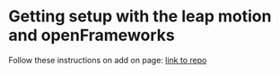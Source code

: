 # Getting setup with the leap motion and openFrameworks

Follow these instructions on add on page: [link to repo](https://github.com/genekogan/ofxLeapMotion2)